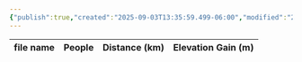 ```yaml
---
{"publish":true,"created":"2025-09-03T13:35:59.499-06:00","modified":"2025-09-03T14:47:12.384-06:00","published":"2025-09-03T14:47:12.384-06:00","tags":["route"],"cssclasses":"","elevation":null,"region":null,"location":null,"DWYT":"Outstanding","Kane":null,"completed":false}
---
```



| file name | People | Distance (km) | Elevation Gain (m) |
| --------- | ------ | ------------- | ------------------ |